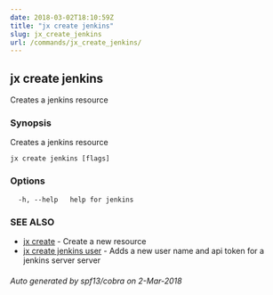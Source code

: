 ```yaml
---
date: 2018-03-02T18:10:59Z
title: "jx create jenkins"
slug: jx_create_jenkins
url: /commands/jx_create_jenkins/
---
```

## jx create jenkins

Creates a jenkins resource

### Synopsis

Creates a jenkins resource

```
jx create jenkins [flags]
```

### Options

```
  -h, --help   help for jenkins
```

### SEE ALSO

* [jx create](/commands/jx_create/)	 - Create a new resource
* [jx create jenkins user](/commands/jx_create_jenkins_user/)	 - Adds a new user name and api token for a jenkins server server

###### Auto generated by spf13/cobra on 2-Mar-2018
